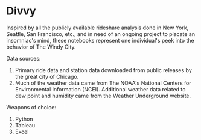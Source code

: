 # Divvy

Inspired by all the publicly available rideshare analysis done in New York, Seattle, San Francisco, etc., and in need of an ongoing project to placate an insomniac's mind, these notebooks represent one individual's peek into the behavior of The Windy City.


Data sources:
1. Primary ride data and station data downloaded from public releases by the great city of Chicago.
2. Much of the weather data came from The NOAA's National Centers for Environmental Information (NCEI). Additional weather data related to dew point and humidity came from the Weather Underground website.

Weapons of choice:
1. Python 
2. Tableau
3. Excel